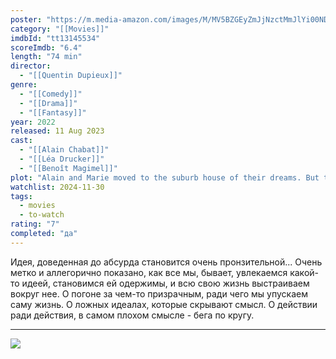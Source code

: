 ```yaml
---
poster: "https://m.media-amazon.com/images/M/MV5BZGEyZmJjNzctMmJlYi00NDZiLThjZGYtODAwZTI0ODcyNGUwXkEyXkFqcGc@._V1_SX300.jpg"
category: "[[Movies]]"
imdbId: "tt13145534"
scoreImdb: "6.4"
length: "74 min"
director: 
  - "[[Quentin Dupieux]]"
genre: 
  - "[[Comedy]]"
  - "[[Drama]]"
  - "[[Fantasy]]"
year: 2022
released: 11 Aug 2023
cast: 
  - "[[Alain Chabat]]"
  - "[[Léa Drucker]]"
  - "[[Benoît Magimel]]"
plot: "Alain and Marie moved to the suburb house of their dreams. But the real estate agent warned them: what is in the basement may well change their lives forever."
watchlist: 2024-11-30
tags: 
  - movies
  - to-watch
rating: "7"
completed: "да"
---
```

Идея, доведенная до абсурда становится очень пронзительной... Очень метко и аллегорично показано, как все мы, бывает, увлекаемся какой-то идеей, становимся ей одержимы, и всю свою жизнь выстраиваем вокруг нее. О погоне за чем-то призрачным, ради чего мы упускаем саму жизнь. О ложных идеалах, которые скрывают смысл. О действии ради действия, в самом плохом смысле - бега по кругу. 

---
![](https://m.media-amazon.com/images/M/MV5BZGEyZmJjNzctMmJlYi00NDZiLThjZGYtODAwZTI0ODcyNGUwXkEyXkFqcGc@._V1_SX300.jpg)
